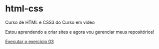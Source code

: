 # html-css
 Curso de HTML e CSS3 do Curso em video

Estou aprendendo a criar sites e agora vou gerenciar meus repositórios!

<a href="https://pedroweb93.github.io/html-css/execícios/ex03%20Representando%20Cores%20com%20CSS3/index.html">Executar o exercício 03</a>